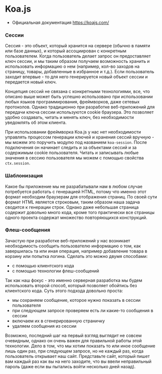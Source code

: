 # Koa.js

- Официальная документация https://koajs.com/

### Сессии

Сессия - это объект, который хранится на сервере (обычно в памяти или базе данных), и который ассоциирован с конкретным
пользователем. Когда пользователь делает запрос он предоставляет ключ сессии, и мы таким образом получаем возможность
хранить и использовать информацию о нем (например, кол-во заходов на страницу, товары, добавленные в избранное и т.д.).
Если пользователь заходит впервые - то для него генерируется новый объект сессии и передается новый ключ.


Концепция сессий не связана с конкретными технологиями, все, что описано выше может быть успешно использовано при 
использовании любых языков программирования, фреймворков, даже сетевых протоколов. Однако традиционно при разработке 
веб-приложений для передачи ключа сессии используются cookie браузера. Это позволяет удобно создавать, читать и менять 
ключ, без необходимости уведомлять об этом клиента.


При использовании фреймворка Koa.js у нас нет необходимости управлять процессом генерации ключей и хранения сессий 
вручную - мы можем это поручить модулю под названием `koa-session`. После подключения он начинает следить и за объектами
сессий и за содержимым cookie пользователя. Читать и записывать любые значения в сессию пользователя мы можем с помощью
свойства `ctx.session`.      


### Шаблонизация

Какое бы приложение мы не разрабатывали нам в любом случае потребуется работать с генерацией HTML, потому что именно 
этот формат необходим браузерам для отображения страниц. По своей сути формат HTML является строковым, таким образом
наша задача сводится к генерации строк. Однако даже небольшая страница содержит довольно много кода, кроме того 
практически все страницы одного проекта содержат множество повторяющихся конструкций.  


### Флеш-сообщения

Зачастую при разработке веб-приложений у нас возникает необходимость сообщить пользователю информацию о том, как 
завершилась та или иная операция, например добавление товара в корзину или попытка логина. Сделать это можно двумя 
способами:
- с помощью клиентского кода
- с помощью технологии флеш-сообщений


Так как наш фокус - это именно серверная разработка мы будем использовать второй способ, который позволяет обойтись без
клиентского кода. Суть этого подхода довольно проста:
- мы сохраняем сообщение, которое нужно показать в сессии пользователя
- при следующем запросе проверяем есть ли какие-то сообщения в сессии
- включаем их в сгенерированную страничку
- удаляем сообщения из сессии


Возможно, последний шаг на первый взгляд выглядит не совсем очевидным, однако он очень важен для правильной работы этой
технологии. Дело в том, что мы хотим показать то или иное сообщение лишь один раз, при следующем запросе, но не каждый 
раз, когда пользователь открывает наш сайт. Представьте сайт, который пишет вам каждый раз как вы на него заходите, что 
вы ввели неправильный пароль (даже если вы пытались войти несколько дней назад).
